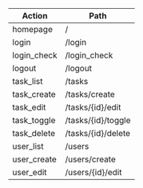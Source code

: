 |Action|Path|
|------|----|
|homepage|/|
|login|/login|
|login_check|/login_check|
|logout|/logout|
|task_list|/tasks|
|task_create|/tasks/create|
|task_edit|/tasks/{id}/edit|
|task_toggle|/tasks/{id}/toggle|
|task_delete|/tasks/{id}/delete|
|user_list|/users|
|user_create|/users/create|
|user_edit|/users/{id}/edit|
